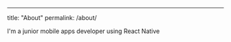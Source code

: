 ---

title: "About"
permalink: /about/

<!-- header:
    images: "/images/profile.png" -->

I'm a junior mobile apps developer using React Native
